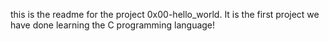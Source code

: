 this is the readme for the project 0x00-hello_world.  It is the first project we have done learning the C programming language!